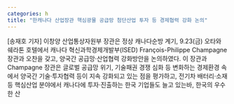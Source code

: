 ```yaml
---
categories: h
title: "한캐나다 산업장관 핵심광물 공급망 첨단산업 투자 등 경제협력 강화 논의"
---
```

[송재호 기자] 이창양 산업통상자원부 장관은 정상 캐나다순방 계기, 9.23(금) 오타와 쉐라톤 호텔에서 캐나다 혁신과학경제개발부(ISED) François-Philippe Champagne 장관과 오찬을 갖고, 양국간 공급망‧산업협력 강화방안을 논의하였다. 이 장관과 Champagne 장관은 글로벌 공급망 위기, 기술패권 경쟁 심화 등 변화하는 경제환경 속에서 양국간 기술‧투자협력 등이 지속 강화되고 있는 점을 평가하고, 전기차 배터리‧소재 등 핵심산업 분야에서 캐나다에 투자‧진출하는 한국 기업들도 늘고 있는바, 한국의 우수한 산